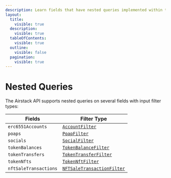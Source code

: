 ```yaml
---
description: Learn fields that have nested queries implemented within the Airstack API.
layout:
  title:
    visible: true
  description:
    visible: true
  tableOfContents:
    visible: true
  outline:
    visible: false
  pagination:
    visible: true
---
```


# Nested Queries

The Airstack API supports nested queries on several fields with input filter types:

| Fields                | Filter Type                                                                             |
| --------------------- | --------------------------------------------------------------------------------------- |
| `erc6551Accounts`     | [`AccountFilter`](api-reference/accounts-api/#inputs-and-filters)                       |
| `poaps`               | [`PoapFilter`](api-reference/poaps-api/#inputs-and-filters)                             |
| `socials`             | [`SocialFilter`](api-reference/socials-api/#inputs-and-filters)                         |
| `tokenBalances`       | [`TokenBalanceFilter`](api-reference/tokenbalances-api/#inputs-and-filters)             |
| `tokenTransfers`      | [`TokenTransferFilter`](api-reference/tokentransfers-api/#inputs-and-filters)           |
| `tokenNfts`           | [`TokenNftFilter`](api-reference/tokennfts-api/#inputs-and-filters)                     |
| `nftSaleTransactions` | [`NFTSaleTransactionFilter`](api-reference/nftsaletransactions-api/#inputs-and-filters) |

